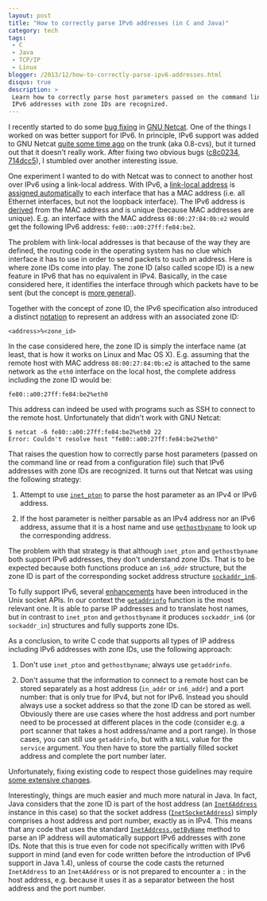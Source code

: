 ```yaml
---
layout: post
title: "How to correctly parse IPv6 addresses (in C and Java)"
category: tech
tags:
 - C
 - Java
 - TCP/IP
 - Linux
blogger: /2013/12/how-to-correctly-parse-ipv6-addresses.html
disqus: true
description: >
 Learn how to correctly parse host parameters passed on the command line or read from a configuration file such that
 IPv6 addresses with zone IDs are recognized.
---
```


I recently started to do some [bug fixing][1] in [GNU Netcat][2]. One of the things I worked on was better support for
IPv6. In principle, IPv6 support was added to GNU Netcat [quite some time ago][3] on the trunk (aka 0.8-cvs), but it
turned out that it doesn't really work. After fixing two obvious bugs ([c8c0234][4], [714dcc5][5]), I stumbled over
another interesting issue.

One experiment I wanted to do with Netcat was to connect to another host over IPv6 using a link-local address. With
IPv6, a [link-local address][6] is [assigned automatically][7] to each interface that has a MAC address (i.e. all
Ethernet interfaces, but not the loopback interface). The IPv6 address is [derived][8] from the MAC address and is
unique (because MAC addresses are unique). E.g. an interface with the MAC address `08:00:27:84:0b:e2` would get the
following IPv6 address: `fe80::a00:27ff:fe84:be2`.

The problem with link-local addresses is that because of the way they are defined, the routing code in the operating
system has no clue which interface it has to use in order to send packets to such an address. Here is where zone IDs
come into play. The zone ID (also called scope ID) is a new feature in IPv6 that has no equivalent in IPv4. Basically,
in the case considered here, it identifies the interface through which packets have to be sent (but the concept is
[more general][9]).

Together with the concept of zone ID, the IPv6 specification also introduced a distinct [notation][10] to represent an
address with an associated zone ID:

    <address>%<zone_id>

In the case considered here, the zone ID is simply the interface name (at least, that is how it works on Linux and
Mac OS X). E.g. assuming that the remote host with MAC address `08:00:27:84:0b:e2` is attached to the same network as
the `eth0` interface on the local host, the complete address including the zone ID would be:

    fe80::a00:27ff:fe84:be2%eth0

This address can indeed be used with programs such as SSH to connect to the remote host. Unfortunately that didn't work
with GNU Netcat:

    $ netcat -6 fe80::a00:27ff:fe84:be2%eth0 22
    Error: Couldn't resolve host "fe80::a00:27ff:fe84:be2%eth0"

That raises the question how to correctly parse host parameters (passed on the command line or read from a configuration
file) such that IPv6 addresses with zone IDs are recognized. It turns out that Netcat was using the following strategy:

1.  Attempt to use [`inet_pton`][11] to parse the host parameter as an IPv4 or IPv6 address.

2.  If the host parameter is neither parsable as an IPv4 address nor an IPv6 address, assume that it is a host name and
    use [`gethostbyname`][12] to look up the corresponding address.

The problem with that strategy is that although `inet_pton` and `gethostbyname` both support IPv6 addresses, they don't
understand zone IDs. That is to be expected because both functions produce an `in6_addr` structure, but the zone ID is
part of the corresponding socket address structure [`sockaddr_in6`][13].

To fully support IPv6, several [enhancements][14] have been introduced in the Unix socket APIs. In our context the
[`getaddrinfo`][15] function is the most relevant one. It is able to parse IP addresses and to translate host names, but
in contrast to `inet_pton` and `gethostbyname` it produces `sockaddr_in6` (or `sockaddr_in`) structures and fully
supports zone IDs.

As a conclusion, to write C code that supports all types of IP address including IPv6 addresses with zone IDs, use the
following approach:

1.  Don't use `inet_pton` and `gethostbyname`; always use `getaddrinfo`.

2.  Don't assume that the information to connect to a remote host can be stored separately as a host address (`in_addr`
    or `in6_addr`) and a port number: that is only true for IPv4, but not for IPv6. Instead you should always use a
    socket address so that the zone ID can be stored as well. Obviously there are use cases where the host address and
    port number need to be processed at different places in the code (consider e.g. a port scanner that takes a host
    address/name and a port range). In those cases, you can still use `getaddrinfo`, but with a `NULL` value for the
    `service` argument. You then have to store the partially filled socket address and complete the port number later.

Unfortunately, fixing existing code to respect those guidelines may require [some extensive changes][16].

Interestingly, things are much easier and much more natural in Java. In fact, Java considers that the zone ID is part of
the host address (an [`Inet6Address`][17] instance in this case) so that the socket address ([`InetSocketAddress`][18])
simply comprises a host address and port number, exactly as in IPv4. This means that any code that uses the standard
[`InetAddress.getByName`][19] method to parse an IP address will automatically support IPv6 addresses with zone IDs.
Note that this is true even for code not specifically written with IPv6 support in mind (and even for code written
before the introduction of IPv6 support in Java 1.4), unless of course the code casts the returned `InetAddress` to an
`Inet4Address` or is not prepared to encounter a `:` in the host address, e.g. because it uses it as a separator between
the host address and the port number.

[1]: https://github.com/veithen/netcat
[2]: http://netcat.sourceforge.net/
[3]: http://sourceforge.net/p/netcat/code/357/
[4]: https://github.com/veithen/netcat/commit/c8c0234eec9299bada840305776b81fe7d1e41d9
[5]: https://github.com/veithen/netcat/commit/714dcc570d326fa82667984aac4b377f723f88d8
[6]: http://tools.ietf.org/html/rfc4291#section-2.5.6
[7]: http://tools.ietf.org/html/rfc4862#section-5.3
[8]: http://tools.ietf.org/html/rfc4291#section-2.5.1
[9]: http://tools.ietf.org/html/rfc4007
[10]: http://tools.ietf.org/html/rfc4007#section-11
[11]: http://linux.die.net/man/3/inet_pton
[12]: http://linux.die.net/man/3/gethostbyname
[13]: http://linux.die.net/man/7/ipv6
[14]: http://tools.ietf.org/html/rfc3493
[15]: http://linux.die.net/man/3/getaddrinfo
[16]: https://github.com/veithen/netcat/commit/f26fbe528100ae04c50d80575fb1e38f3dd3f24d
[17]: http://docs.oracle.com/javase/7/docs/api/java/net/Inet6Address.html
[18]: http://docs.oracle.com/javase/7/docs/api/java/net/InetSocketAddress.html
[19]: http://docs.oracle.com/javase/7/docs/api/java/net/InetAddress.html#getByName(java.lang.String)
